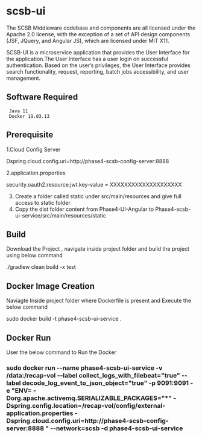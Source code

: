 # scsb-ui

The SCSB Middleware codebase and components are all licensed under the Apache 2.0 license, with the exception of a set of API design components (JSF, JQuery, and Angular JS), which are licensed under MIT X11.

SCSB-UI is a microservice application that provides the User Interface for the application.The User Interface has a user login on successful authentication. Based on the user’s privileges, the User Interface provides search functionality, request, reporting, batch jobs accessibility, and user management.

## Software Required
     Java 11
     Docker 19.03.13
     
## Prerequisite

1.Cloud Config Server

   Dspring.cloud.config.uri=http://phase4-scsb-config-server:8888

2.application.properties
  
  security.oauth2.resource.jwt.key-value = XXXXXXXXXXXXXXXXXXXX
  
3. Create a folder called static under src/main/resources and give full access to static folder
4. Copy the dist folder content from Phase4-UI-Angular to Phase4-scsb-ui-service/src/main/resources/static

## Build

Download the Project , navigate inside project folder and build the project using below command

./gradlew clean build -x test

## Docker Image Creation

Naviagte Inside project folder where Dockerfile is present and Execute the below command

sudo docker build -t phase4-scsb-ui-service .

## Docker Run

User the below command to Run the Docker

### sudo docker run --name phase4-scsb-ui-service -v /data:/recap-vol   --label collect_logs_with_filebeat="true" --label decode_log_event_to_json_object="true" -p 9091:9091 -e   "ENV= -Dorg.apache.activemq.SERIALIZABLE_PACKAGES="*"  -Dspring.config.location=/recap-vol/config/external-application.properties  -Dspring.cloud.config.uri=http://phase4-scsb-config-server:8888 "  --network=scsb  -d phase4-scsb-ui-service
